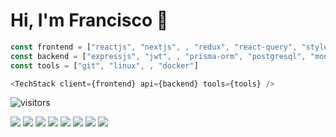 # Hi, I'm Francisco 👋

```js
const frontend = ["reactjs", "nextjs", , "redux", "react-query", "styled-components", "tailwindcss"]
const backend = ["expressjs", "jwt", , "prisma-orm", "postgresql", "mongodb"]
const tools = ["git", "linux", , "docker"]

<TechStack client={frontend} api={backend} tools={tools} />
```

![visitors](https://counter.gofiber.io/badge/FranciscoMendes10866/FranciscoMendes10866)

![](https://github-readme-stats.vercel.app/api?username=FranciscoMendes10866&show_icons=true&theme=tokyonight&line_height=34)
![](https://github-readme-stats.vercel.app/api/top-langs/?username=FranciscoMendes10866&hide=css,java,html&theme=tokyonight&line_height=27)
[![](https://github-readme-stats.vercel.app/api/pin/?username=FranciscoMendes10866&repo=cotaku&theme=tokyonight)](https://github.com/FranciscoMendes10866/cotaku)
[![](https://github-readme-stats.vercel.app/api/pin/?username=FranciscoMendes10866&repo=pwnag&theme=tokyonight)](https://github.com/FranciscoMendes10866/pwnag)
[![](https://github-readme-stats.vercel.app/api/pin/?username=FranciscoMendes10866&repo=venu&theme=tokyonight)](https://github.com/FranciscoMendes10866/venu)
[![](https://github-readme-stats.vercel.app/api/pin/?username=FranciscoMendes10866&repo=stiind&theme=tokyonight)](https://github.com/FranciscoMendes10866/stiind)
[![](https://github-readme-stats.vercel.app/api/pin/?username=FranciscoMendes10866&repo=gridbit&theme=tokyonight)](https://github.com/FranciscoMendes10866/gridbit)
[![](https://github-readme-stats.vercel.app/api/pin/?username=FranciscoMendes10866&repo=careel-backend&theme=tokyonight)](https://github.com/FranciscoMendes10866/careel-backend)
